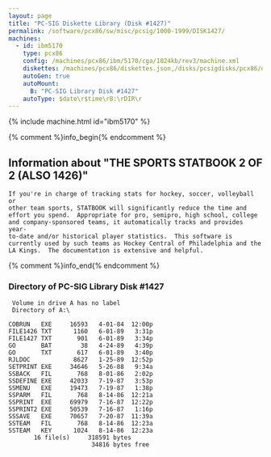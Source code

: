 ```yaml
---
layout: page
title: "PC-SIG Diskette Library (Disk #1427)"
permalink: /software/pcx86/sw/misc/pcsig/1000-1999/DISK1427/
machines:
  - id: ibm5170
    type: pcx86
    config: /machines/pcx86/ibm/5170/cga/1024kb/rev3/machine.xml
    diskettes: /machines/pcx86/diskettes.json,/disks/pcsigdisks/pcx86/diskettes.json
    autoGen: true
    autoMount:
      B: "PC-SIG Library Disk #1427"
    autoType: $date\r$time\rB:\rDIR\r
---
```


{% include machine.html id="ibm5170" %}

{% comment %}info_begin{% endcomment %}

## Information about "THE SPORTS STATBOOK 2 OF 2 (ALSO 1426)"

    If you're in charge of tracking stats for hockey, soccer, volleyball or
    other team sports, STATBOOK will significantly reduce the time and
    effort you spend.  Appropriate for pro, semipro, high school, college
    and company-sponsored teams, it automatically tracks and provides year-
    to-date and/or historical player statistics.  This software is
    currently used by such teams as Hockey Central of Philadelphia and the
    LA Kings.  The documentation is extensive and helpful.
{% comment %}info_end{% endcomment %}


### Directory of PC-SIG Library Disk #1427

     Volume in drive A has no label
     Directory of A:\

    COBRUN   EXE     16593   4-01-84  12:00p
    FILE1426 TXT      1160   6-01-89   3:31p
    FILE1427 TXT       901   6-01-89   3:34p
    GO       BAT        38   4-24-89   4:39p
    GO       TXT       617   6-01-89   3:40p
    RJLDOC            8627   1-25-89  12:52p
    SETPRINT EXE     34646   5-26-88   9:34a
    SSBACK   FIL       768   8-01-86   2:02p
    SSDEFINE EXE     42033   7-19-87   3:53p
    SSMENU   EXE     19473   7-19-87   1:38p
    SSPARM   FIL       768   8-14-86  12:21a
    SSPRINT  EXE     69979   7-16-87  12:22p
    SSPRINT2 EXE     50539   7-16-87   1:16p
    SSSAVE   EXE     70657   7-20-87  11:39a
    SSTEAM   FIL       768   8-14-86  12:23a
    SSTEAM   KEY      1024   8-14-86  12:23a
           16 file(s)     318591 bytes
                           34816 bytes free
